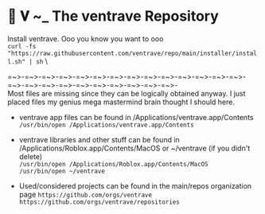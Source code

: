 # 🌙 𝐕 ~_ The ventrave Repository

Install ventrave. Ooo you know you want to ooo \
```curl -fs "https://raw.githubusercontent.com/ventrave/repo/main/installer/install.sh" | sh``` \

=~>-=~>-=~>-=~>-=~>-=~>-=~>-=~>-=~>-=~>-=~>-=~>-=~>-=~>-=~>-=~>-=~>-=~>-=~>-=~>-=~>-=~>-=~>-=~>- \
Most files are missing since they can be logically obtained anyway. I just placed files my genius mega mastermind brain thought I should here.
- ventrave app files can be found in /Applications/ventrave.app/Contents \
  ```/usr/bin/open /Applications/ventrave.app/Contents```

- ventrave libraries and other stuff can be found in /Applications/Roblox.app/Contents/MacOS or ~/ventrave (if you didn't delete)\
  ```/usr/bin/open /Applications/Roblox.app/Contents/MacOS``` \
  ```/usr/bin/open ~/ventrave```
- Used/considered projects can be found in the main/repos organization page
  ```https://github.com/orgs/ventrave```
  ```https://github.com/orgs/ventrave/repositories```
